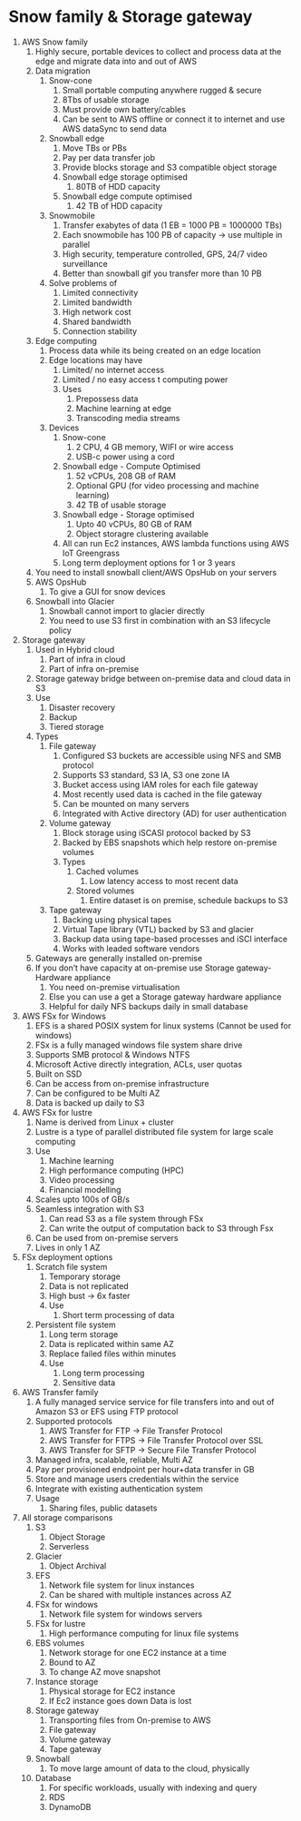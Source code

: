 # Snow family & Storage gateway

1. AWS Snow family
    1. Highly secure, portable devices to collect and process data at the edge and migrate data into and out of AWS
    2. Data migration
        1. Snow-cone
            1. Small portable computing anywhere rugged & secure
            2. 8Tbs of usable storage
            3. Must provide own battery/cables
            4. Can be sent to AWS offline or connect it to internet and use AWS dataSync to send data
        2. Snowball edge
            1. Move TBs or PBs
            2. Pay per data transfer job
            3. Provide blocks storage and S3 compatible object storage
            4. Snowball edge storage optimised
                1. 80TB of HDD capacity
            5. Snowball edge compute optimised
                1. 42 TB of HDD capacity
        3. Snowmobile
            1. Transfer exabytes of data (1 EB = 1000 PB = 1000000 TBs)
            2. Each snowmobile has 100 PB of capacity -> use multiple in parallel
            3. High security, temperature controlled, GPS, 24/7 video surveillance
            4. Better than snowball gif you transfer more than 10 PB
        4. Solve problems of
            1. Limited connectivity
            2. Limited bandwidth
            3. High network cost
            4. Shared bandwidth
            5. Connection stability
    3. Edge computing
        1. Process data while its being created on an edge location
        2. Edge locations may have
            1. Limited/ no internet access
            2. Limited / no easy access t computing power
            3. Uses
                1. Prepossess data
                2. Machine learning at edge
                3. Transcoding media streams
        3. Devices
            1. Snow-cone
                1. 2 CPU, 4 GB memory, WIFI or wire access
                2. USB-c power using a cord
            2. Snowball edge - Compute Optimised
                1. 52 vCPUs, 208 GB of RAM
                2. Optional GPU (for video processing and machine learning)
                3. 42 TB of usable storage
            3. Snowball edge - Storage optimised
                1. Upto 40 vCPUs, 80 GB of RAM
                2. Object storagre clustering available
            4. All can run Ec2 instances, AWS lambda functions using AWS IoT Greengrass
            5. Long term deployment options for 1 or 3 years
    4. You need to install snowball client/AWS OpsHub on your servers
    5. AWS OpsHub
        1. To give a GUI for snow devices
    6. Snowball into Glacier
        1. Snowball cannot import to glacier directly
        2. You need to use S3 first in combination with an S3 lifecycle policy
2. Storage gateway
    1. Used in Hybrid cloud
        1. Part of infra in cloud
        2. Part of infra on-premise
    2. Storage gateway bridge between on-premise data and cloud data in S3
    3. Use
        1. Disaster recovery
        2. Backup
        3. Tiered storage
    4. Types
        1. File gateway
            1. Configured S3 buckets are accessible using NFS and SMB protocol
            2. Supports S3 standard, S3 IA, S3 one zone IA
            3. Bucket access using IAM roles for each file gateway
            4. Most recently used data is cached in the file gateway
            5. Can be mounted on many servers
            6. Integrated with Active directory (AD) for user authentication
        2. Volume gateway
            1. Block storage using iSCASI protocol backed by S3
            2. Backed by EBS snapshots which help restore on-premise volumes
            3. Types
                1. Cached volumes
                    1. Low latency access to most recent data
                2. Stored volumes
                    1. Entire dataset is on premise, schedule backups to S3
        3. Tape gateway
            1. Backing using physical tapes
            2. Virtual Tape library (VTL) backed by S3 and glacier
            3. Backup data using tape-based processes and iSCI interface
            4. Works with leaded software vendors
    5. Gateways are generally installed on-premise
    6. If you don’t have capacity at on-premise use Storage gateway-Hardware appliance
        1. You need on-premise virtualisation
        2. Else you can use a get a Storage gateway hardware appliance
        3. Helpful for daily NFS backups daily in small database
3. AWS FSx for Windows
    1. EFS is a shared POSIX system for linux systems (Cannot be used for windows)
    2. FSx is a fully managed windows file system share drive
    3. Supports SMB protocol & Windows NTFS
    4. Microsoft Active directly integration, ACLs, user quotas
    5. Built on SSD
    6. Can be access from on-premise infrastructure
    7. Can be configured to be Multi AZ
    8. Data is backed up daily to S3
4. AWS FSx for lustre
    1. Name is derived from Linux + cluster
    2. Lustre is a type of parallel distributed file system for large scale computing
    3. Use
        1. Machine learning
        2. High performance computing (HPC)
        3. Video processing
        4. Financial modelling
    4. Scales upto 100s of GB/s
    5. Seamless integration with S3
        1. Can read S3 as a file system through FSx
        2. Can write the output of computation back to S3 through Fsx
    6. Can be used from on-premise servers
    7. Lives in only 1 AZ
5. FSx deployment options
    1. Scratch file system
        1. Temporary storage
        2. Data is not replicated
        3. High bust -> 6x faster
        4. Use
            1. Short term processing of data
    2. Persistent file system
        1. Long term storage
        2. Data is replicated within same AZ
        3. Replace failed files within minutes
        4. Use
            1. Long term processing
            2. Sensitive data
6. AWS Transfer family
    1. A fully managed service service for file transfers into and out of Amazon S3 or EFS using FTP protocol
    2. Supported protocols
        1. AWS Transfer for FTP -> File Transfer Protocol
        2. AWS Transfer for FTPS -> File Transfer Protocol over SSL
        3. AWS Transfer for SFTP -> Secure File Transfer Protocol
    3. Managed infra, scalable, reliable, Multi AZ
    4. Pay per provisioned endpoint per hour+data transfer in GB
    5. Store and manage users credentials within the service
    6. Integrate with existing authentication system
    7. Usage
        1. Sharing files, public datasets
7. All storage comparisons
    1. S3
        1. Object Storage
        2. Serverless
    2. Glacier
        1. Object Archival
    3. EFS
        1. Network file system for linux instances
        2. Can be shared with multiple instances across AZ
    4. FSx for windows
        1. Network file system for windows servers
    5. FSx for lustre
        1. High performance computing for linux file systems
    6. EBS volumes
        1. Network storage for one EC2 instance at a time
        2. Bound to AZ
        3. To change AZ move snapshot
    7. Instance storage
        1. Physical storage for EC2 instance
        2. If Ec2 instance goes down Data is lost
    8. Storage gateway
        1. Transporting files from On-premise to AWS
        2. File gateway
        3. Volume gateway
        4. Tape gateway
    9. Snowball
        1. To move large amount of data to the cloud, physically 
    10. Database
        1. For specific workloads, usually with indexing and query
        2. RDS
        3. DynamoDB
